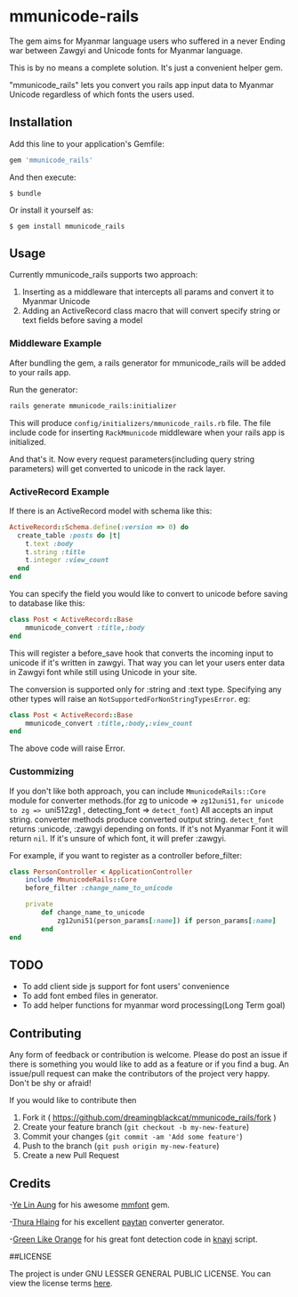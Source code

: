 # mmunicode-rails

The gem aims for Myanmar language users who suffered in a never Ending war between Zawgyi and Unicode fonts for Myanmar language.

This is by no means a complete solution. It's just a convenient helper gem.

"mmunicode_rails" lets you convert you rails app input data to Myanmar Unicode regardless of which fonts the users used. 

## Installation

Add this line to your application's Gemfile:

```ruby
gem 'mmunicode_rails'
```

And then execute:

    $ bundle

Or install it yourself as:

    $ gem install mmunicode_rails

## Usage

Currently mmunicode_rails supports two approach:
1. Inserting as a middleware that intercepts all params and convert it to Myanmar Unicode
2. Adding an ActiveRecord class macro that will convert specify string or text fields before saving a model

### Middleware Example

After bundling the gem, a rails generator for mmunicode_rails will be added to your rails app.

Run the generator:
```sh
rails generate mmunicode_rails:initializer
```
This will produce `config/initializers/mmunicode_rails.rb` file. The file include code for inserting `RackMmunicode` middleware when your rails app is initialized.

And that's it. Now every request parameters(including query string parameters) will get converted to unicode in the rack layer.

### ActiveRecord Example

If there is an ActiveRecord model with schema like this:
```ruby
ActiveRecord::Schema.define(:version => 0) do
  create_table :posts do |t|
    t.text :body
    t.string :title
    t.integer :view_count
  end
end
```
You can specify the field you would like to convert to unicode before saving to database like this: 
```ruby
class Post < ActiveRecord::Base
	mmunicode_convert :title,:body
end
```
This will register a before_save hook that converts the incoming input to unicode if it's written in zawgyi. That way you can let your users enter data in Zawgyi font while still using Unicode in your site.

The conversion is supported only for :string and :text type. Specifying any other types will raise an `NotSupportedForNonStringTypesError`.
eg:
```ruby
class Post < ActiveRecord::Base
	mmunicode_convert :title,:body,:view_count
end
```
The above code will raise Error.

### Custommizing

If you don't like both approach, you can include `MmunicodeRails::Core` module for converter methods.(for zg to unicode => `zg12uni51,for unicode to zg => `uni512zg1 , detecting_font => `detect_font`) All accepts an input string. converter methods produce converted output string. `detect_font` returns :unicode, :zawgyi depending on fonts. If it's not Myanmar Font it will return `nil`. If it's unsure of which font, it will prefer :zawgyi.

For example, if you want to register as a controller before_filter:
```ruby
class PersonController < ApplicationController
	include MmunicodeRails::Core
	before_filter :change_name_to_unicode

	private
		def change_name_to_unicode
			zg12uni51(person_params[:name]) if person_params[:name]
		end
end
```

## TODO
- To add client side js support for font users' convenience
- To add font embed files in generator.
- To add helper functions for myanmar word processing(Long Term goal)

## Contributing

Any form of feedback or contribution is welcome. Please do post an issue if there is something you would like to add as a feature or if you find a bug.
An issue/pull request can make the contributors of the project very happy. Don't be shy or afraid!

If you would like to contribute then 
1. Fork it ( https://github.com/dreamingblackcat/mmunicode_rails/fork )
2. Create your feature branch (`git checkout -b my-new-feature`)
3. Commit your changes (`git commit -am 'Add some feature'`)
4. Push to the branch (`git push origin my-new-feature`)
5. Create a new Pull Request

## Credits

-[Ye Lin Aung](https://github.com/yelinaung) for his awesome [mmfont](https://githubcom/yelinaung/mmfont) gem.

-[Thura Hlaing](https://github.com/trhura) for his excellent [paytan](https://github.com/trhura/paytan) converter generator.

-[Green Like Orange](https://github.com/greenlikeorange) for his great font detection code in [knayi](https://github.com/greenlikeorange/knayi-myscript) script.

##LICENSE

The project is under GNU LESSER GENERAL PUBLIC LICENSE. You can view the license terms [here](LICENSE.txt).